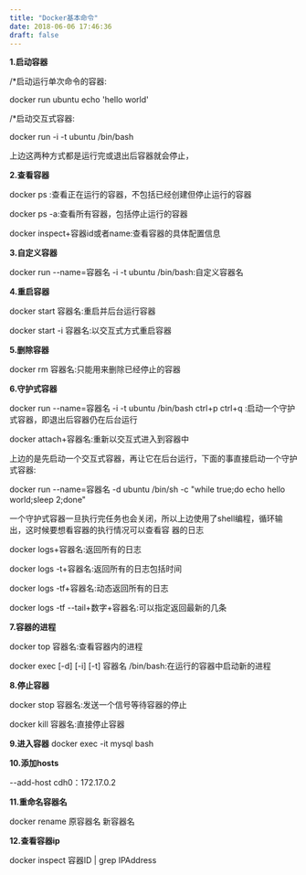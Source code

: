 ```yaml
---
title: "Docker基本命令"
date: 2018-06-06 17:46:36
draft: false
---
```

**1.启动容器**

/*启动运行单次命令的容器:

docker run ubuntu echo 'hello world'

/*启动交互式容器:

docker run -i -t ubuntu /bin/bash

上边这两种方式都是运行完或退出后容器就会停止，

**2.查看容器**

docker ps :查看正在运行的容器，不包括已经创建但停止运行的容器

docker ps -a:查看所有容器，包括停止运行的容器

docker inspect+容器id或者name:查看容器的具体配置信息

**3.自定义容器**

docker run --name=容器名 -i -t ubuntu /bin/bash:自定义容器名

**4.重启容器**

docker start 容器名:重启并后台运行容器

docker start -i 容器名:以交互式方式重启容器

**5.删除容器**

docker rm 容器名:只能用来删除已经停止的容器

**6.守护式容器**

docker run --name=容器名 -i -t ubuntu /bin/bash ctrl+p ctrl+q :启动一个守护式容器，即退出后容器仍在后台运行

docker attach+容器名:重新以交互式进入到容器中

上边的是先启动一个交互式容器，再让它在后台运行，下面的事直接启动一个守护式容器:

docker run --name=容器名 -d ubuntu /bin/sh -c "while true;do echo hello world;sleep 2;done"

一个守护式容器一旦执行完任务也会关闭，所以上边使用了shell编程，循环输出，这时候要想看容器的执行情况可以查看容 器的日志

docker logs+容器名:返回所有的日志

docker logs -t+容器名:返回所有的日志包括时间

docker logs -tf+容器名:动态返回所有的日志

docker logs -tf --tail+数字+容器名:可以指定返回最新的几条

**7.容器的进程**

docker top 容器名:查看容器内的进程

docker exec [-d] [-i] [-t] 容器名 /bin/bash:在运行的容器中启动新的进程

**8.停止容器**

docker stop 容器名:发送一个信号等待容器的停止

docker kill 容器名:直接停止容器

**9.进入容器**
docker exec -it mysql bash

**10.添加hosts**

--add-host cdh0：172.17.0.2

**11.重命名容器名**

docker rename 原容器名 新容器名

**12.查看容器ip**

docker inspect 容器ID | grep IPAddress
